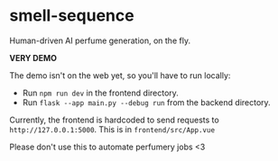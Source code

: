 # smell-sequence
Human-driven AI perfume generation, on the fly.

**VERY DEMO**

The demo isn't on the web yet, so you'll have to run locally:
* Run `npm run dev` in the frontend directory.
* Run `flask --app main.py --debug run` from the backend directory.

Currently, the frontend is hardcoded to send requests to `http://127.0.0.1:5000`. This is in `frontend/src/App.vue`

Please don't use this to automate perfumery jobs <3
